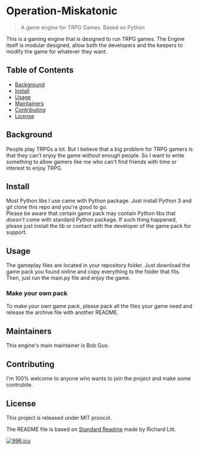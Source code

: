 # Operation-Miskatonic

>  A game engine for TRPG Games.
> Based on Python

This is a gaming engine that is designed to run TRPG games. The Engine itself is modular designed, allow both the developers and the keepers to modify the game for whatever they want.  

## Table of Contents

- [Background](#background)
- [Install](#install)
- [Usage](#usage)
- [Maintainers](#maintainers)
- [Contributing](#contributing)
- [License](#license)

## Background

People play TRPGs a lot. But I believe that a big problem for TRPG gamers is that they can't enjoy the game without enough people. So I want to write something to allow gamers like me who can't find friends with time or interest to enjoy TRPG.

## Install

Most Python libs I use came with Python package. Just install Python 3 and git clone this repo and you're good to go.  
Please be aware that certain game pack may contain Python libs that *doesn't* come with standard Python package. If such thing happened, please just install the lib or contact with the developer of the game pack for support.

## Usage

The gameplay files are located in your repository folder. Just download the game pack you found online and copy everything to the folder that fits. Then, just run the main.py file and enjoy the game.

### Make your own pack

To make your own game pack, please pack all the files your game need and release the archive file with another README.

## Maintainers 

This engine's main maintainer is Bob Guo.

## Contributing

I'm 100%  welcome to anyone who wants to join the project and make some contrubite.

## License

This project is released under MIT proocol.


The README file is based on [Standard Readme](https://github.com/RichardLitt/standard-readme) made by Richard Litt.  

<a href="https://996.icu"><img src="https://img.shields.io/badge/link-996.icu-red.svg" alt="996.icu" /></a>  